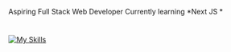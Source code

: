 Aspiring Full Stack Web Developer
Currently learning *Next JS *
#
[![My Skills](https://skillicons.dev/icons?i=js,html,css,react,npm)](https://skillicons.dev)<!---
Javed-Malik/Javed-Malik is a ✨ special ✨ repository because its `README.md` (this file) appears on your GitHub profile.
You can click the Preview link to take a look at your changes.
--->
